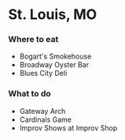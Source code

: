 # St. Louis, MO

### Where to eat
- Bogart's Smokehouse
- Broadway Oyster Bar
- Blues City Deli

### What to do
- Gateway Arch
- Cardinals Game
- Improv Shows at Improv Shop
